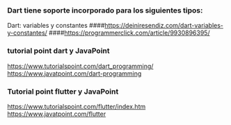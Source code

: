 ### Dart tiene soporte incorporado para los siguientes tipos:
Dart: variables y constantes
####https://deiniresendiz.com/dart-variables-y-constantes/
####https://programmerclick.com/article/9930896395/
### tutorial point dart y JavaPoint
https://www.tutorialspoint.com/dart_programming/
https://www.javatpoint.com/dart-programming
### Tutorial point flutter y JavaPoint
https://www.tutorialspoint.com/flutter/index.htm
https://www.javatpoint.com/flutter

